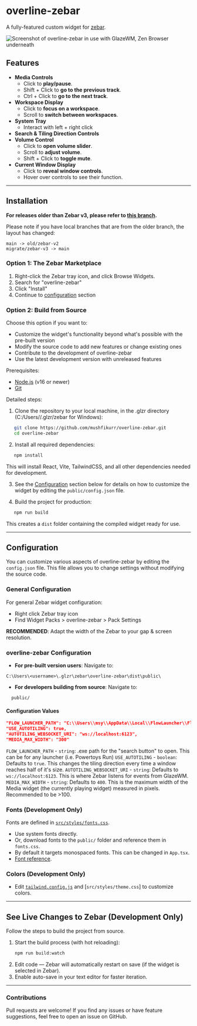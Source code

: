 # overline-zebar

A fully-featured custom widget for [zebar](https://github.com/glzr-io/zebar).

![Screenshot of overline-zebar in use with GlazeWM, Zen Browser underneath](https://github.com/user-attachments/assets/333feb9c-225d-4be9-84db-cbdc7010e698)

## Features

- **Media Controls**
  - Click to **play/pause**.
  - Shift + Click to **go to the previous track**.
  - Ctrl + Click to **go to the next track**.
- **Workspace Display**
  - Click to **focus on a workspace**.
  - Scroll to **switch between workspaces**.
- **System Tray**
  - Interact with left + right click
- **Search & Tiling Direction Controls**
- **Volume Control**
  - Click to **open volume slider**.
  - Scroll to **adjust volume**.
  - Shift + Click to **toggle mute**.
- **Current Window Display**
  - Click to **reveal window controls**.
  - Hover over controls to see their function.

---

## Installation

**For releases older than Zebar v3, please refer to [this branch](https://github.com/mushfikurr/overline-zebar/tree/old/zebar-v2).**

Please note if you have local branches that are from the older branch, the layout has changed:
```
main -> old/zebar-v2
migrate/zebar-v3 -> main
```

### Option 1: The Zebar Marketplace
  1. Right-click the Zebar tray icon, and click Browse Widgets.
  2. Search for "overline-zebar"
  3. Click "Install"
  4. Continue to [configuration](#Configuration) section

### Option 2: Build from Source

Choose this option if you want to:

- Customize the widget's functionality beyond what's possible with the pre-built version
- Modify the source code to add new features or change existing ones
- Contribute to the development of overline-zebar
- Use the latest development version with unreleased features

Prerequisites:

- [Node.js](https://nodejs.org/) (v16 or newer)
- [Git](https://git-scm.com/)

Detailed steps:

1. Clone the repository to your local machine, in the .glzr directory (C:/Users/<USER>/.glzr/zebar for Windows):

```sh
   git clone https://github.com/mushfikurr/overline-zebar.git
   cd overline-zebar
```

2. Install all required dependencies:

```sh
   npm install
```

   This will install React, Vite, TailwindCSS, and all other dependencies needed for development.

3. See the [Configuration](#configuration) section below for details on how to customize the widget by editing the `public/config.json` file.

4. Build the project for production:
```sh
   npm run build
```
   This creates a `dist` folder containing the compiled widget ready for use.

---
## Configuration

You can customize various aspects of overline-zebar by editing the `config.json` file. This file allows you to change settings without modifying the source code.

### General Configuration

For general Zebar widget configuration:
- Right click Zebar tray icon
- Find Widget Packs > overline-zebar > Pack Settings

**RECOMMENDED**: Adapt the width of the Zebar to your gap & screen resolution. 

### overline-zebar Configuration

- **For pre-built version users**: Navigate to:

```
C:\Users\<username>\.glzr\zebar\overline-zebar\dist\public\
```

- **For developers building from source**: Navigate to:
```
  public/
```

#### Configuration Values

```json
"FLOW_LAUNCHER_PATH": "C:\\Users\\msy\\AppData\\Local\\FlowLauncher\\Flow.Launcher.exe",
"USE_AUTOTILING": true,
"AUTOTILING_WEBSOCKET_URI": "ws://localhost:6123",
"MEDIA_MAX_WIDTH": "300"
```

`FLOW_LAUNCHER_PATH` - `string`: .exe path for the "search button" to open. This can be for any launcher (i.e. Powertoys Run)
`USE_AUTOTILING` - `boolean`: Defaults to `true`. This changes the tiling direction every time a window reaches half of it's size.
`AUTOTILING_WEBSOCKET_URI` - `string`: Defaults to `ws://localhost:6123`. This is where Zebar listens for events from GlazeWM.
`MEDIA_MAX_WIDTH` - `string`: Defaults to `400`. This is the maximum width of the Media widget (the currently playing widget) measured in pixels. Recommended to be >100.

### Fonts (Development Only)

Fonts are defined in [`src/styles/fonts.css`](src/styles/fonts.css).

- Use system fonts directly.
- Or, download fonts to the `public/` folder and reference them in `fonts.css`.
- By default it targets monospaced fonts. This can be changed in `App.tsx`.
- [Font reference](https://developer.mozilla.org/en-US/docs/Web/CSS/font).


### Colors (Development Only)

- Edit [`tailwind.config.js`](tailwind.config.js) and [`src/styles/theme.css`] to customize colors.

---

## See Live Changes to Zebar (Development Only)

Follow the steps to build the project from source.

1. Start the build process (with hot reloading):
   ```sh
   npm run build:watch
   ```
2. Edit code — Zebar will automatically restart on save (if the widget is selected in Zebar).
3. Enable auto-save in your text editor for faster iteration.

---

### Contributions

Pull requests are welcome! If you find any issues or have feature suggestions, feel free to open an issue on GitHub.

